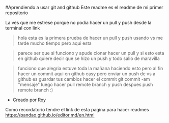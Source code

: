 #Aprendiendo a usar git and github 
Este readme es el readme de mi primer repositorio 

La ves que me estrese porque no podia hacer un pull y push desde la terminal con link
>hola esta es la primera prueba de hacer un pull y push usando vs me tarde mucho tiempo pero aqui esta 

>parece ser que si funciono y apude clonar hacer un pull y si esto esta en github quiere decir que se hizo un push y todo salio de maravilla 

>funciono que alegria estuve toda la mañana haciendo esto pero al fin hacer un commit aqui en github easy pero enviar un push de vs a github es guardar tus cambios hacer el commit git commit -am "mensaje" luego hacer pull remote branch y push despues push remote branch :)

* Creado por Roy

Como recordatorio tendre el link de esta pagina para hacer readmes https://pandao.github.io/editor.md/en.html
